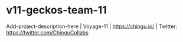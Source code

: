 # v11-geckos-team-11
Add-project-description-here | Voyage-11 | https://chingu.io/ | Twitter: https://twitter.com/ChinguCollabs
